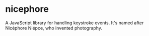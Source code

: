 nicephore
=========

A JavaScript library for handling keystroke events. It's named after Nicéphore Niépce, who invented photography.
